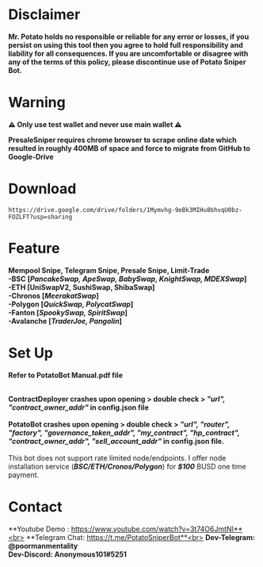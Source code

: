 # **Disclaimer**<br>
**Mr. Potato holds no responsible or reliable for any error or losses, if you persist on using this tool then you agree to hold full responsibility and liability for all consequences. If you are uncomfortable or disagree with any of the terms of this policy, please discontinue use of Potato Sniper Bot.**

# **Warning**<br>
**⚠ Only use test wallet and never use main wallet ⚠**

**PresaleSniper requires chrome browser to scrape online date which resulted in roughly 400MB of space and force to migrate from GitHub to Google-Drive**

# **Download**<br>
    https://drive.google.com/drive/folders/1Mymvhg-9eBk3MIHu8bhvqU0bz-FOZLFT?usp=sharing
    
# **Feature**<br>
**Mempool Snipe, Telegram Snipe, Presale Snipe, Limit-Trade** <br>
**-BSC [_PancakeSwap, ApeSwap, BabySwap, KnightSwap, MDEXSwap_]**<br>
**-ETH [UniSwapV2, SushiSwap, ShibaSwap]**<br>
**-Chronos [_MeerakatSwap_]**<br>
**-Polygon [_QuickSwap, PolycatSwap_]**<br>
**-Fanton [_SpookySwap, SpiritSwap_]**<br>
**-Avalanche [_TraderJoe, Pangolin_]**<br>

# **Set Up**<br>
**Refer to PotatoBot Manual.pdf file**<br><br>

**ContractDeployer crashes upon opening > double check > _"url", "contract_owner_addr"_ in config.json file**<br><br>
**PotatoBot crashes upon opening > double check > _"url", "router", "factory", "governance_token_addr", "my_contract", "hp_contract", "contract_owner_addr", "sell_account_addr"_ in config.json file.**<br><br>
This bot does not support rate limited node/endpoints. I offer node installation service (**_BSC/ETH/Cronos/Polygon_**) for **_$100_** BUSD one time payment.


# **Contact**<br>
**Youtube Demo : https://www.youtube.com/watch?v=3t74O6JmtNI**<br>
**Telegram Chat: https://t.me/PotatoSniperBot**<br>
**Dev-Telegram: @poormanmentality**<br>
**Dev-Discord: Anonymous101#5251**<br>
